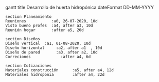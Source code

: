 gantt
    title Desarrollo de huerta hidropónica
    dateFormat  DD-MM-YYYY
    
    section Planeamiento
    Reuniones           :a0, 26-07-2020, 10d
    Visto bueno profes  :a4, after a3, 10d
    Reunión hogar       :after a5, 20d
    
    section Diseños
    Diseño vertical  :a1, 01-08-2020, 10d
    Diseño horizontal     :a2, after a1  , 10d
    Diseño de pared       :a3, after a2, 10d
    Correciones             :after a4, 6d

    section Cotizaciones
    Materiales construcción      :a5, after a4, 12d
    Materiales hidroponia        :after a4, 22d

            

